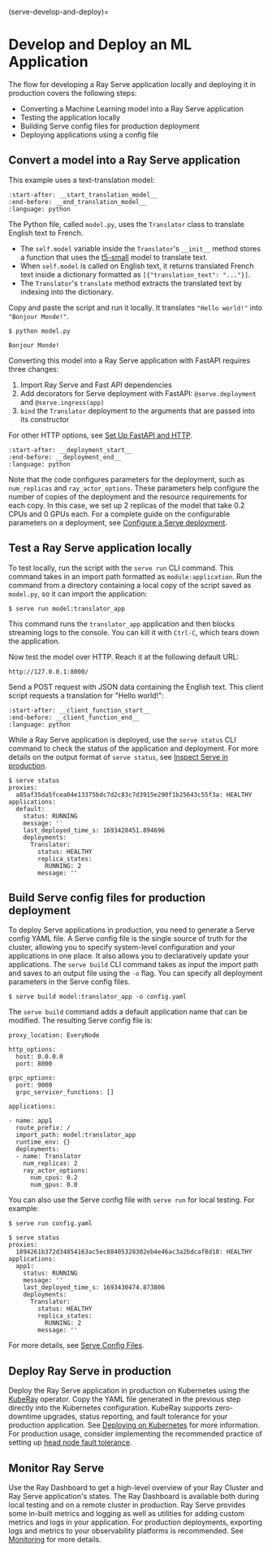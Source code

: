 (serve-develop-and-deploy)=

# Develop and Deploy an ML Application

The flow for developing a Ray Serve application locally and deploying it in production covers the following steps:

* Converting a Machine Learning model into a Ray Serve application
* Testing the application locally
* Building Serve config files for production deployment
* Deploying applications using a config file

## Convert a model into a Ray Serve application

This example uses a text-translation model:

```{literalinclude} ../serve/doc_code/getting_started/models.py
:start-after: __start_translation_model__
:end-before: __end_translation_model__
:language: python
```

The Python file, called `model.py`, uses the `Translator` class to translate English text to French.

- The `self.model` variable inside the `Translator`'s `__init__` method
  stores a function that uses the [t5-small](https://huggingface.co/t5-small)
  model to translate text.
- When `self.model` is called on English text, it returns translated French text
  inside a dictionary formatted as `[{"translation_text": "..."}]`.
- The `Translator`'s `translate` method extracts the translated text by indexing into the dictionary.

Copy and paste the script and run it locally. It translates `"Hello world!"`
into `"Bonjour Monde!"`.

```console
$ python model.py

Bonjour Monde!
```

Converting this model into a Ray Serve application with FastAPI requires three changes:
1. Import Ray Serve and Fast API dependencies
2. Add decorators for Serve deployment with FastAPI: `@serve.deployment` and `@serve.ingress(app)`
3. `bind` the `Translator` deployment to the arguments that are passed into its constructor

For other HTTP options, see [Set Up FastAPI and HTTP](serve-set-up-fastapi-http).

```{literalinclude} ../serve/doc_code/develop_and_deploy.py
:start-after: __deployment_start__
:end-before: __deployment_end__
:language: python
```

Note that the code configures parameters for the deployment, such as `num_replicas` and `ray_actor_options`. These parameters help configure the number of copies of the deployment and the resource requirements for each copy. In this case, we set up 2 replicas of the model that take 0.2 CPUs and 0 GPUs each. For a complete guide on the configurable parameters on a deployment, see [Configure a Serve deployment](serve-configure-deployment).

## Test a Ray Serve application locally

To test locally, run the script with the `serve run` CLI command. This command takes in an import path formatted as `module:application`. Run the command from a directory containing a local copy of the script saved as `model.py`, so it can import the application:

```console
$ serve run model:translator_app
```

This command runs the `translator_app` application and then blocks streaming logs to the console. You can kill it with `Ctrl-C`, which tears down the application.

Now test the model over HTTP. Reach it at the following default URL:

```
http://127.0.0.1:8000/
```

Send a POST request with JSON data containing the English text. This client script requests a translation for "Hello world!":

```{literalinclude} ../serve/doc_code/develop_and_deploy.py
:start-after: __client_function_start__
:end-before: __client_function_end__
:language: python
```

While a Ray Serve application is deployed, use the `serve status` CLI command to check the status of the application and deployment. For more details on the output format of `serve status`, see [Inspect Serve in production](serve-in-production-inspecting).

```console
$ serve status
proxies:
  a85af35da5fcea04e13375bdc7d2c83c7d3915e290f1b25643c55f3a: HEALTHY
applications:
  default:
    status: RUNNING
    message: ''
    last_deployed_time_s: 1693428451.894696
    deployments:
      Translator:
        status: HEALTHY
        replica_states:
          RUNNING: 2
        message: ''
```

## Build Serve config files for production deployment

To deploy Serve applications in production, you need to generate a Serve config YAML file. A Serve config file is the single source of truth for the cluster, allowing you to specify system-level configuration and your applications in one place. It also allows you to declaratively update your applications. The `serve build` CLI command takes as input the import path and saves to an output file using the `-o` flag. You can specify all deployment parameters in the Serve config files.

```console
$ serve build model:translator_app -o config.yaml
```

The `serve build` command adds a default application name that can be modified. The resulting Serve config file is:

```
proxy_location: EveryNode

http_options:
  host: 0.0.0.0
  port: 8000

grpc_options:
  port: 9000
  grpc_servicer_functions: []

applications:

- name: app1
  route_prefix: /
  import_path: model:translator_app
  runtime_env: {}
  deployments:
  - name: Translator
    num_replicas: 2
    ray_actor_options:
      num_cpus: 0.2
      num_gpus: 0.0
```

You can also use the Serve config file with `serve run` for local testing. For example:

```console
$ serve run config.yaml
```

```console
$ serve status
proxies:
  1894261b372d34854163ac5ec88405328302eb4e46ac3a2bdcaf8d18: HEALTHY
applications:
  app1:
    status: RUNNING
    message: ''
    last_deployed_time_s: 1693430474.873806
    deployments:
      Translator:
        status: HEALTHY
        replica_states:
          RUNNING: 2
        message: ''
```

For more details, see [Serve Config Files](serve-in-production-config-file).

## Deploy Ray Serve in production

Deploy the Ray Serve application in production on Kubernetes using the [KubeRay] operator. Copy the YAML file generated in the previous step directly into the Kubernetes configuration. KubeRay supports zero-downtime upgrades, status reporting, and fault tolerance for your production application. See [Deploying on Kubernetes](serve-in-production-kubernetes) for more information. For production usage, consider implementing the recommended practice of setting up [head node fault tolerance](serve-e2e-ft-guide-gcs).

## Monitor Ray Serve

Use the Ray Dashboard to get a high-level overview of your Ray Cluster and Ray Serve application's states. The Ray Dashboard is available both during local testing and on a remote cluster in production. Ray Serve provides some in-built metrics and logging as well as utilities for adding custom metrics and logs in your application. For production deployments, exporting logs and metrics to your observability platforms is recommended. See [Monitoring](serve-monitoring) for more details.

[KubeRay]: kuberay-index
